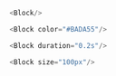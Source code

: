 
```js
<Block/>
```

```js
<Block color="#BADA55"/>
```

```js
<Block duration="0.2s"/>
```

```js
<Block size="100px"/>
```